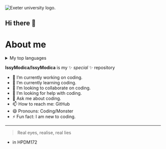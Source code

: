 <picture>
  <source media="(prefers-color-scheme: dark)" srcset="https://www.exeter.ac.uk/v8media/recruitmentsites/images/homepage/uoe-logo.svg">
  <source media="(prefers-color-scheme: light)" srcset="https://www.exeter.ac.uk/v8media/recruitmentsites/images/homepage/uoe-logo.svg">
  <img alt="Exeter university logo." src="https://www.exeter.ac.uk/v8media/recruitmentsites/images/homepage/uoe-logo.svg">
</picture>

## Hi there 👋

# About me

<!-- TO DO: add more details about me later -->

<details>
<summary>My top languages</summary>
Hi, Here is an example of a table for programming languages.
| Rank | Languages     |
|-----:|---------------|
|     1| Python        |
|     2| R             |
|     3| SQL           |
</details>
 
**IssyModica/IssyModica** is my ✨ _special_ ✨ repository

- 🔭 I’m currently working on coding.
- 🌱 I’m currently learning coding.
- 👯 I’m looking to collaborate on coding.
- 🤔 I’m looking for help with coding.
- 💬 Ask me about coding.
- 📫 How to reach me: GitHub
- 😄 Pronouns: Coding/Monster
- ⚡ Fun fact: I am new to coding.

---
> Real eyes, realise, real lies
- in HPDM172
